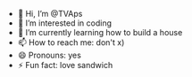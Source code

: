- 👋 Hi, I’m @TVAps
- 👀 I’m interested in coding
- 🌱 I’m currently learning how to build a house
- 📫 How to reach me: don't x)
- 😄 Pronouns: yes
- ⚡ Fun fact: love sandwich

<!---
TVAps/TVAps is a ✨ special ✨ repository because its `README.md` (this file) appears on your GitHub profile.
You can click the Preview link to take a look at your changes.
--->
